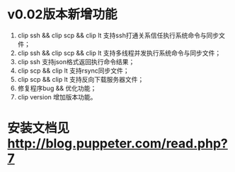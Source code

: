 # v0.02版本新增功能
1. clip ssh && clip scp  && clip lt 支持ssh打通关系信任执行系统命令与同步文件；
2. clip ssh && clip scp && clip lt  支持多线程并发执行系统命令与同步文件；
3. clip ssh 支持json格式返回执行命令结果；
4. clip scp && clip lt  支持rsync同步文件；
5. clip scp && clip lt 支持反向下载服务器文件；
6. 修复程序bug && 优化功能；
7. clip version 增加版本功能。

# 安装文档见 http://blog.puppeter.com/read.php?7
